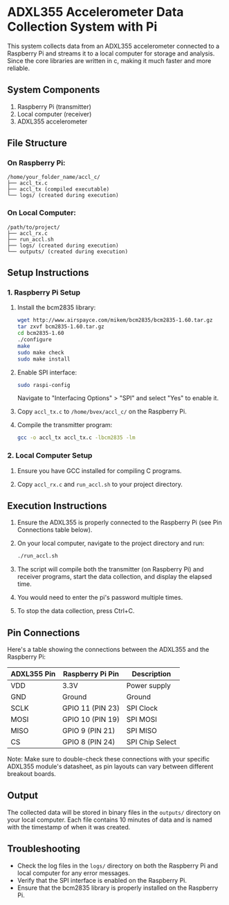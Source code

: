 # ADXL355 Accelerometer Data Collection System with Pi

This system collects data from an ADXL355 accelerometer connected to a Raspberry Pi and streams it to a local computer for storage and analysis.
Since the core libraries are written in c, making it much faster and more reliable.

## System Components

1. Raspberry Pi (transmitter)
2. Local computer (receiver)
3. ADXL355 accelerometer

## File Structure

### On Raspberry Pi:
```
/home/your_folder_name/accl_c/
├── accl_tx.c
├── accl_tx (compiled executable)
└── logs/ (created during execution)
```

### On Local Computer:
```
/path/to/project/
├── accl_rx.c
├── run_accl.sh
├── logs/ (created during execution)
└── outputs/ (created during execution)
```

## Setup Instructions

### 1. Raspberry Pi Setup

1. Install the bcm2835 library:
   ```bash
   wget http://www.airspayce.com/mikem/bcm2835/bcm2835-1.60.tar.gz
   tar zxvf bcm2835-1.60.tar.gz
   cd bcm2835-1.60
   ./configure
   make
   sudo make check
   sudo make install
   ```

2. Enable SPI interface:
   ```bash
   sudo raspi-config
   ```
   Navigate to "Interfacing Options" > "SPI" and select "Yes" to enable it.

3. Copy `accl_tx.c` to `/home/bvex/accl_c/` on the Raspberry Pi.

4. Compile the transmitter program:
   ```bash
   gcc -o accl_tx accl_tx.c -lbcm2835 -lm
   ```

### 2. Local Computer Setup

1. Ensure you have GCC installed for compiling C programs.

2. Copy `accl_rx.c` and `run_accl.sh` to your project directory.


## Execution Instructions

1. Ensure the ADXL355 is properly connected to the Raspberry Pi (see Pin Connections table below).

2. On your local computer, navigate to the project directory and run:
   ```bash
   ./run_accl.sh
   ```

3. The script will compile both the transmitter (on Raspberry Pi) and receiver programs, start the data collection, and display the elapsed time.

   
5. You would need to enter the pi's password multiple times.

6. To stop the data collection, press Ctrl+C.

## Pin Connections

Here's a table showing the connections between the ADXL355 and the Raspberry Pi:

| ADXL355 Pin | Raspberry Pi Pin | Description |
|-------------|------------------|-------------|
| VDD         | 3.3V             | Power supply |
| GND         | Ground           | Ground |
| SCLK        | GPIO 11 (PIN 23) | SPI Clock |
| MOSI        | GPIO 10 (PIN 19) | SPI MOSI |
| MISO        | GPIO 9 (PIN 21)  | SPI MISO |
| CS          | GPIO 8 (PIN 24)  | SPI Chip Select |

Note: Make sure to double-check these connections with your specific ADXL355 module's datasheet, as pin layouts can vary between different breakout boards.

## Output

The collected data will be stored in binary files in the `outputs/` directory on your local computer. Each file contains 10 minutes of data and is named with the timestamp of when it was created.

## Troubleshooting

- Check the log files in the `logs/` directory on both the Raspberry Pi and local computer for any error messages.
- Verify that the SPI interface is enabled on the Raspberry Pi.
- Ensure that the bcm2835 library is properly installed on the Raspberry Pi.
